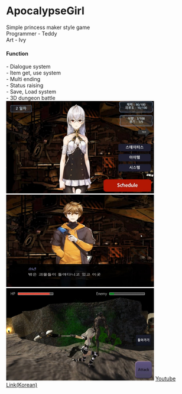 # ApocalypseGirl
Simple princess maker style game<br>
Programmer - Teddy<br>
Art - Ivy<br>
<H4>Function</H4>
- Dialogue system<br>
- Item get, use system<br>
- Multi ending<br>
- Status raising<br>
- Save, Load system<br>
- 3D dungeon battle<br>

<img src="https://github.com/TeddyUm/ApocalypseGirl/blob/main/1676963618533.jpg" width="400" height="250">
<img src="https://github.com/TeddyUm/ApocalypseGirl/blob/main/1676963590172.jpg" width="400" height="250">
<img src="https://github.com/TeddyUm/ApocalypseGirl/blob/main/1676963395254.jpg" width="400" height="250">
<a href="https://youtu.be/1kAjT269UP4">Youtube Link(Korean)</a>
